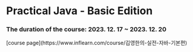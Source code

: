 <h1>Practical Java - Basic Edition</h1>
<h3>The duration of the course: 2023. 12. 17 ~ 2023. 12. 20</h3>
[course page](https://www.inflearn.com/course/김영한의-실전-자바-기본편)
